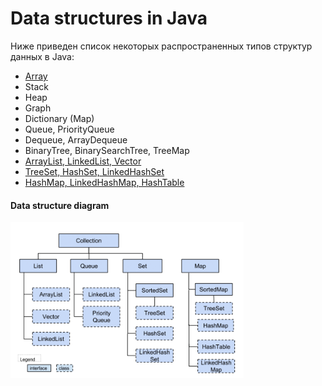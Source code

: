 # Data structures in Java

Ниже приведен список некоторых распространенных типов структур данных в Java:
- [Array](array.md)
- Stack
- Heap
- Graph
- Dictionary (Map)
- Queue, PriorityQueue
- Dequeue, ArrayDequeue
- BinaryTree, BinarySearchTree, TreeMap
- [ArrayList, LinkedList, Vector](list.md)
- [TreeSet, HashSet, LinkedHashSet](set.md)
- [HashMap, LinkedHashMap, HashTable](hash.md)

#### Data structure diagram
<img alt="Alt text" src="res/data-structure-diagram.png" style="height:250px"/>



